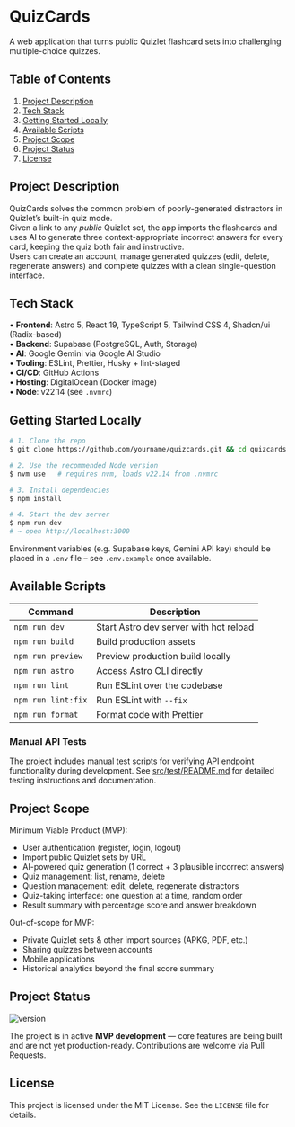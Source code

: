 # QuizCards

A web application that turns public Quizlet flashcard sets into challenging multiple-choice quizzes.

## Table of Contents

1. [Project Description](#project-description)
2. [Tech Stack](#tech-stack)
3. [Getting Started Locally](#getting-started-locally)
4. [Available Scripts](#available-scripts)
5. [Project Scope](#project-scope)
6. [Project Status](#project-status)
7. [License](#license)

## Project Description

QuizCards solves the common problem of poorly-generated distractors in Quizlet’s built-in quiz mode.  
Given a link to any _public_ Quizlet set, the app imports the flashcards and uses AI to generate three context-appropriate incorrect answers for every card, keeping the quiz both fair and instructive.  
Users can create an account, manage generated quizzes (edit, delete, regenerate answers) and complete quizzes with a clean single-question interface.

## Tech Stack

• **Frontend**: Astro 5, React 19, TypeScript 5, Tailwind CSS 4, Shadcn/ui (Radix-based)  
• **Backend**: Supabase (PostgreSQL, Auth, Storage)  
• **AI**: Google Gemini via Google AI Studio  
• **Tooling**: ESLint, Prettier, Husky + lint-staged  
• **CI/CD**: GitHub Actions  
• **Hosting**: DigitalOcean (Docker image)  
• **Node**: v22.14 (see `.nvmrc`)

## Getting Started Locally

```bash
# 1. Clone the repo
$ git clone https://github.com/yourname/quizcards.git && cd quizcards

# 2. Use the recommended Node version
$ nvm use   # requires nvm, loads v22.14 from .nvmrc

# 3. Install dependencies
$ npm install

# 4. Start the dev server
$ npm run dev
# → open http://localhost:3000
```

Environment variables (e.g. Supabase keys, Gemini API key) should be placed in a `.env` file – see `.env.example` once available.

## Available Scripts

| Command            | Description                            |
| ------------------ | -------------------------------------- |
| `npm run dev`      | Start Astro dev server with hot reload |
| `npm run build`    | Build production assets                |
| `npm run preview`  | Preview production build locally       |
| `npm run astro`    | Access Astro CLI directly              |
| `npm run lint`     | Run ESLint over the codebase           |
| `npm run lint:fix` | Run ESLint with `--fix`                |
| `npm run format`   | Format code with Prettier              |

### Manual API Tests

The project includes manual test scripts for verifying API endpoint functionality during development. See [src/test/README.md](src/test/README.md) for detailed testing instructions and documentation.

## Project Scope

Minimum Viable Product (MVP):

- User authentication (register, login, logout)
- Import public Quizlet sets by URL
- AI-powered quiz generation (1 correct + 3 plausible incorrect answers)
- Quiz management: list, rename, delete
- Question management: edit, delete, regenerate distractors
- Quiz-taking interface: one question at a time, random order
- Result summary with percentage score and answer breakdown

Out-of-scope for MVP:

- Private Quizlet sets & other import sources (APKG, PDF, etc.)
- Sharing quizzes between accounts
- Mobile applications
- Historical analytics beyond the final score summary

## Project Status

![version](https://img.shields.io/badge/version-0.0.2-blue?style=flat-square)

The project is in active **MVP development** — core features are being built and are not yet production-ready. Contributions are welcome via Pull Requests.

## License

This project is licensed under the MIT License. See the `LICENSE` file for details.
